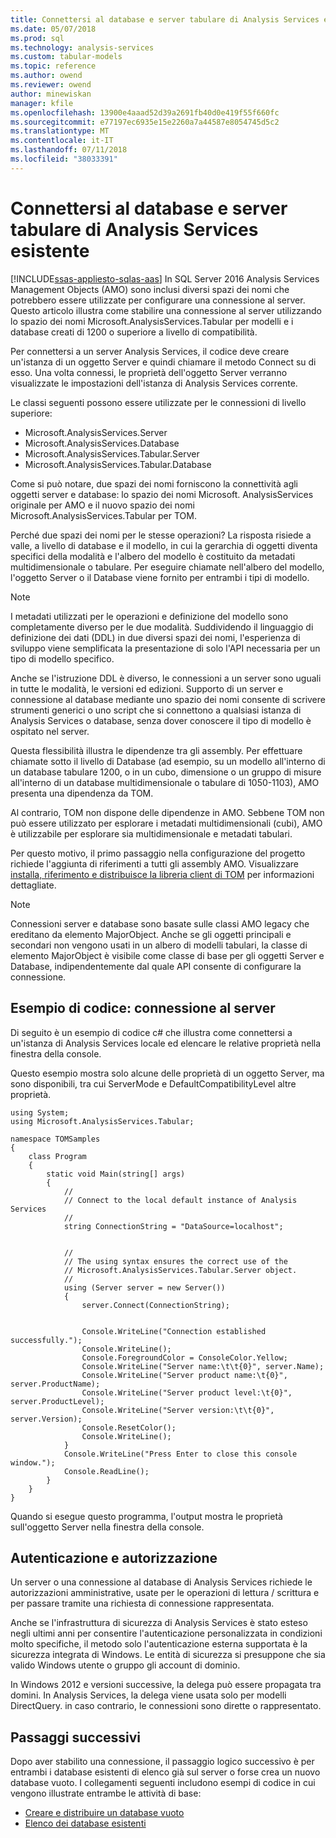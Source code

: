 ```yaml
---
title: Connettersi al database e server tabulare di Analysis Services esistente | Microsoft Docs
ms.date: 05/07/2018
ms.prod: sql
ms.technology: analysis-services
ms.custom: tabular-models
ms.topic: reference
ms.author: owend
ms.reviewer: owend
author: minewiskan
manager: kfile
ms.openlocfilehash: 13900e4aaad52d39a2691fb40d0e419f55f660fc
ms.sourcegitcommit: e77197ec6935e15e2260a7a44587e8054745d5c2
ms.translationtype: MT
ms.contentlocale: it-IT
ms.lasthandoff: 07/11/2018
ms.locfileid: "38033391"
---
```

# <a name="connect-to-existing-analysis-services-tabular-server-and-database"></a>Connettersi al database e server tabulare di Analysis Services esistente
[!INCLUDE[ssas-appliesto-sqlas-aas](../../includes/ssas-appliesto-sqlas-aas.md)]
In SQL Server 2016 Analysis Services Management Objects (AMO) sono inclusi diversi spazi dei nomi che potrebbero essere utilizzate per configurare una connessione al server. Questo articolo illustra come stabilire una connessione al server utilizzando lo spazio dei nomi Microsoft.AnalysisServices.Tabular per modelli e i database creati di 1200 o superiore a livello di compatibilità. 

Per connettersi a un server Analysis Services, il codice deve creare un'istanza di un oggetto Server e quindi chiamare il metodo Connect su di esso. Una volta connessi, le proprietà dell'oggetto Server verranno visualizzate le impostazioni dell'istanza di Analysis Services corrente. 

Le classi seguenti possono essere utilizzate per le connessioni di livello superiore: 

* Microsoft.AnalysisServices.Server 
* Microsoft.AnalysisServices.Database 
* Microsoft.AnalysisServices.Tabular.Server 
* Microsoft.AnalysisServices.Tabular.Database 

Come si può notare, due spazi dei nomi forniscono la connettività agli oggetti server e database: lo spazio dei nomi Microsoft. AnalysisServices originale per AMO e il nuovo spazio dei nomi Microsoft.AnalysisServices.Tabular per TOM.

Perché due spazi dei nomi per le stesse operazioni? La risposta risiede a valle, a livello di database e il modello, in cui la gerarchia di oggetti diventa specifici della modalità e l'albero del modello è costituito da metadati multidimensionale o tabulare. Per eseguire chiamate nell'albero del modello, l'oggetto Server o il Database viene fornito per entrambi i tipi di modello.

> [!NOTE]  
>  I metadati utilizzati per le operazioni e definizione del modello sono completamente diverso per le due modalità. Suddividendo il linguaggio di definizione dei dati (DDL) in due diversi spazi dei nomi, l'esperienza di sviluppo viene semplificata la presentazione di solo l'API necessaria per un tipo di modello specifico. 

Anche se l'istruzione DDL è diverso, le connessioni a un server sono uguali in tutte le modalità, le versioni ed edizioni. Supporto di un server e connessione al database mediante uno spazio dei nomi consente di scrivere strumenti generici o uno script che si connettono a qualsiasi istanza di Analysis Services o database, senza dover conoscere il tipo di modello è ospitato nel server.  

Questa flessibilità illustra le dipendenze tra gli assembly. Per effettuare chiamate sotto il livello di Database (ad esempio, su un modello all'interno di un database tabulare 1200, o in un cubo, dimensione o un gruppo di misure all'interno di un database multidimensionale o tabulare di 1050-1103), AMO presenta una dipendenza da TOM. 

Al contrario, TOM non dispone delle dipendenze in AMO. Sebbene TOM non può essere utilizzato per esplorare i metadati multidimensionali (cubi), AMO è utilizzabile per esplorare sia multidimensionale e metadati tabulari. 

Per questo motivo, il primo passaggio nella configurazione del progetto richiede l'aggiunta di riferimenti a tutti gli assembly AMO. Visualizzare [installa, riferimento e distribuisce la libreria client di TOM](../../analysis-services/tabular-model-programming-compatibility-level-1200/install-distribute-and-reference-the-tabular-object-model.md) per informazioni dettagliate. 

> [!NOTE]  
>  Connessioni server e database sono basate sulle classi AMO legacy che ereditano da elemento MajorObject. Anche se gli oggetti principali e secondari non vengono usati in un albero di modelli tabulari, la classe di elemento MajorObject è visibile come classe di base per gli oggetti Server e Database, indipendentemente dal quale API consente di configurare la connessione.  

## <a name="code-example-server-connection"></a>Esempio di codice: connessione al server 

Di seguito è un esempio di codice c# che illustra come connettersi a un'istanza di Analysis Services locale ed elencare le relative proprietà nella finestra della console. 

Questo esempio mostra solo alcune delle proprietà di un oggetto Server, ma sono disponibili, tra cui ServerMode e DefaultCompatibilityLevel altre proprietà.  

```
using System; 
using Microsoft.AnalysisServices.Tabular; 

namespace TOMSamples 
{ 
    class Program 
    { 
        static void Main(string[] args) 
        { 
            // 
            // Connect to the local default instance of Analysis Services 
            // 
            string ConnectionString = "DataSource=localhost"; 


            // 
            // The using syntax ensures the correct use of the 
            // Microsoft.AnalysisServices.Tabular.Server object. 
            // 
            using (Server server = new Server()) 
            { 
                server.Connect(ConnectionString); 

 
                Console.WriteLine("Connection established successfully."); 
                Console.WriteLine(); 
                Console.ForegroundColor = ConsoleColor.Yellow; 
                Console.WriteLine("Server name:\t\t{0}", server.Name); 
                Console.WriteLine("Server product name:\t{0}", server.ProductName); 
                Console.WriteLine("Server product level:\t{0}", server.ProductLevel); 
                Console.WriteLine("Server version:\t\t{0}", server.Version); 
                Console.ResetColor(); 
                Console.WriteLine(); 
            } 
            Console.WriteLine("Press Enter to close this console window."); 
            Console.ReadLine(); 
        } 
    } 
} 
```
Quando si esegue questo programma, l'output mostra le proprietà sull'oggetto Server nella finestra della console. 

## <a name="authentication-and-authorization"></a>Autenticazione e autorizzazione 

Un server o una connessione al database di Analysis Services richiede le autorizzazioni amministrative, usate per le operazioni di lettura / scrittura e per passare tramite una richiesta di connessione rappresentata.  

Anche se l'infrastruttura di sicurezza di Analysis Services è stato esteso negli ultimi anni per consentire l'autenticazione personalizzata in condizioni molto specifiche, il metodo solo l'autenticazione esterna supportata è la sicurezza integrata di Windows. Le entità di sicurezza si presuppone che sia valido Windows utente o gruppo gli account di dominio.  

In Windows 2012 e versioni successive, la delega può essere propagata tra domini. In Analysis Services, la delega viene usata solo per modelli DirectQuery. in caso contrario, le connessioni sono dirette o rappresentato. 

## <a name="next-steps"></a>Passaggi successivi 

Dopo aver stabilito una connessione, il passaggio logico successivo è per entrambi i database esistenti di elenco già sul server o forse crea un nuovo database vuoto. I collegamenti seguenti includono esempi di codice in cui vengono illustrate entrambe le attività di base: 

- [Creare e distribuire un database vuoto](../../analysis-services/tabular-model-programming-compatibility-level-1200/create-and-deploy-an-empty-database-analysis-services-amo-tom.md)
- [Elenco dei database esistenti](../../analysis-services/tabular-model-programming-compatibility-level-1200/list-existing-databases-on-a-tabular-server-analysis-services-amo-tom.md)
